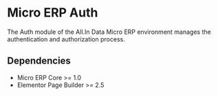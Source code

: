 # Micro ERP Auth

The Auth module of the All.In Data Micro ERP environment manages the authentication and
authorization process.

## Dependencies

- Micro ERP Core >= 1.0
- Elementor Page Builder >= 2.5